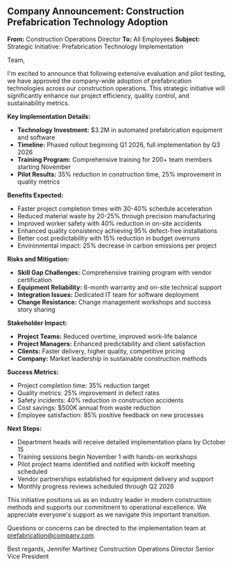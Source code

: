 ## Company Announcement: Construction Prefabrication Technology Adoption

**From:** Construction Operations Director
**To:** All Employees
**Subject:** Strategic Initiative: Prefabrication Technology Implementation

Team,

I'm excited to announce that following extensive evaluation and pilot testing, we have approved the company-wide adoption of prefabrication technologies across our construction operations. This strategic initiative will significantly enhance our project efficiency, quality control, and sustainability metrics.

**Key Implementation Details:**
- **Technology Investment:** $3.2M in automated prefabrication equipment and software
- **Timeline:** Phased rollout beginning Q1 2026, full implementation by Q3 2026
- **Training Program:** Comprehensive training for 200+ team members starting November
- **Pilot Results:** 35% reduction in construction time, 25% improvement in quality metrics

**Benefits Expected:**
- Faster project completion times with 30-40% schedule acceleration
- Reduced material waste by 20-25% through precision manufacturing
- Improved worker safety with 40% reduction in on-site accidents
- Enhanced quality consistency achieving 95% defect-free installations
- Better cost predictability with 15% reduction in budget overruns
- Environmental impact: 25% decrease in carbon emissions per project

**Risks and Mitigation:**
- **Skill Gap Challenges:** Comprehensive training program with vendor certification
- **Equipment Reliability:** 6-month warranty and on-site technical support
- **Integration Issues:** Dedicated IT team for software deployment
- **Change Resistance:** Change management workshops and success story sharing

**Stakeholder Impact:**
- **Project Teams:** Reduced overtime, improved work-life balance
- **Project Managers:** Enhanced predictability and client satisfaction
- **Clients:** Faster delivery, higher quality, competitive pricing
- **Company:** Market leadership in sustainable construction methods

**Success Metrics:**
- Project completion time: 35% reduction target
- Quality metrics: 25% improvement in defect rates
- Safety incidents: 40% reduction in construction accidents
- Cost savings: $500K annual from waste reduction
- Employee satisfaction: 85% positive feedback on new processes

**Next Steps:**
- Department heads will receive detailed implementation plans by October 15
- Training sessions begin November 1 with hands-on workshops
- Pilot project teams identified and notified with kickoff meeting scheduled
- Vendor partnerships established for equipment delivery and support
- Monthly progress reviews scheduled through Q2 2026

This initiative positions us as an industry leader in modern construction methods and supports our commitment to operational excellence. We appreciate everyone's support as we navigate this important transition.

Questions or concerns can be directed to the implementation team at prefabrication@company.com.

Best regards,
Jennifer Martinez
Construction Operations Director
Senior Vice President
